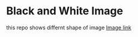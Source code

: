 # Black and White Image
this repo shows differnt shape of image
[Image link](https://github.com/jafiruddinkhatem/Assignment-7/blob/main/gray-emoji.png)
